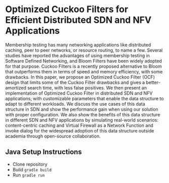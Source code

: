 # Optimized Cuckoo Filters for Efficient Distributed SDN and NFV Applications

Membership testing has many networking applications like distributed caching, peer to peer networks, or resource routing, to name a few. Several studies have reported the advantages of using membership testing in Software Defined Networking, and Bloom Filters have been widely adopted for that purpose. Cuckoo Filters is a recently proposed alternative to Bloom that outperforms them in terms of speed and memory efficiency, with some drawbacks. In this paper, we propose an Optimized Cuckoo Filter (OCF) design that limits some of the Cuckoo Filter drawbacks and gives a better-amortized search time, with less false positives. We then present an implementation of Optimized Cuckoo Filter in distributed SDN and NFV applications, with customizable parameters that enable the data structure to adapt to different workloads. We discuss the use cases of this data structure in SDN and show the performance gain when using our solution with proper configuration. We also show the benefits of this data structure in different SDN and NFV applications by simulating real-world scenarios: content-centric caching and Virtual Firewall as a Network Function and invoke dialog for the widespread adoption of this data structure outside academia through open-source collaboration.

## Java Setup Instructions
- Clone repository
- Build ``gradle build``
- Run ``gradle run``

